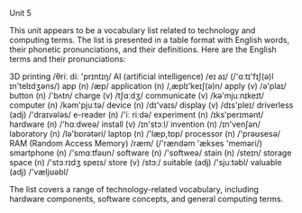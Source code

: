 Unit 5

This unit appears to be a vocabulary list related to technology and computing terms. The list is presented in a table format with English words, their phonetic pronunciations, and their definitions. Here are the English terms and their pronunciations:

3D printing /θriː diː 'prɪntɪŋ/
AI (artificial intelligence) /eɪ aɪ/ (/'ɑːtɪ'fɪʃ(ə)l ɪn'telɪdʒəns/)
app (n) /æp/
application (n) /,æplɪ'keɪʃ(ə)n/
apply (v) /ə'plaɪ/
button (n) /'bʌtn/
charge (v) /tʃɑːdʒ/
communicate (v) /kə'mjuːnɪkeɪt/
computer (n) /kəm'pjuːtə/
device (n) /dɪ'vaɪs/
display (v) /dɪs'pleɪ/
driverless (adj) /'draɪvələs/
e-reader (n) /'iː riːdə/
experiment (n) /ɪks'perɪmənt/
hardware (n) /'hɑːdweə/
install (v) /ɪn'stɔːl/
invention (n) /ɪn'venʃən/
laboratory (n) /lə'bɒrətəri/
laptop (n) /'læp,tɒp/
processor (n) /'prəʊsesə/
RAM (Random Access Memory) /ræm/ (/'rændəm 'ækses 'meməri/)
smartphone (n) /'smɑːtfəʊn/
software (n) /'sɒftweə/
stain (n) /steɪn/
storage space (n) /'stɔːrɪdʒ speɪs/
store (v) /stɔː/
suitable (adj) /'sjuːtəbl/
valuable (adj) /'væljʊəbl/

The list covers a range of technology-related vocabulary, including hardware components, software concepts, and general computing terms.